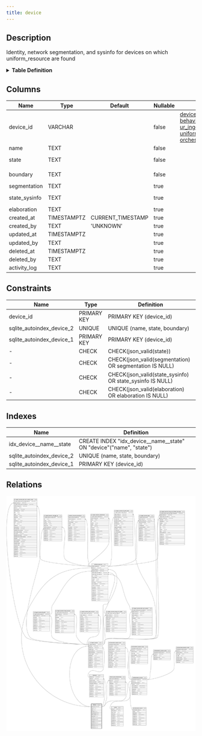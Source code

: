 ```yaml
---
title: device
---
```


## Description

Identity, network segmentation, and sysinfo for devices on which
uniform_resource are found

<details>
<summary><strong>Table Definition</strong></summary>

```sql
CREATE TABLE "device" (
    "device_id" VARCHAR PRIMARY KEY NOT NULL,
    "name" TEXT NOT NULL,
    "state" TEXT CHECK(json_valid(state)) NOT NULL,
    "boundary" TEXT NOT NULL,
    "segmentation" TEXT CHECK(json_valid(segmentation) OR segmentation IS NULL),
    "state_sysinfo" TEXT CHECK(json_valid(state_sysinfo) OR state_sysinfo IS NULL),
    "elaboration" TEXT CHECK(json_valid(elaboration) OR elaboration IS NULL),
    "created_at" TIMESTAMPTZ DEFAULT CURRENT_TIMESTAMP,
    "created_by" TEXT DEFAULT 'UNKNOWN',
    "updated_at" TIMESTAMPTZ,
    "updated_by" TEXT,
    "deleted_at" TIMESTAMPTZ,
    "deleted_by" TEXT,
    "activity_log" TEXT,
    UNIQUE("name", "state", "boundary")
)
```

</details>

## Columns

| Name          | Type        | Default           | Nullable | Children                                                                                                                                                                                                                                                                                                                                                                                                                                | Comment                                                                                          |
| ------------- | ----------- | ----------------- | -------- | --------------------------------------------------------------------------------------------------------------------------------------------------------------------------------------------------------------------------------------------------------------------------------------------------------------------------------------------------------------------------------------------------------------------------------------- | ------------------------------------------------------------------------------------------------ |
| device_id     | VARCHAR     |                   | false    | [device_party_relationship](/docs/standard-library/rssd-schema/device_party_relationship) [behavior](/docs/standard-library/rssd-schema/behavior) [ur_ingest_session](/docs/standard-library/rssd-schema/ur_ingest_session) [uniform_resource](/docs/standard-library/rssd-schema/uniform_resource) [orchestration_session](/docs/standard-library/rssd-schema/orchestration_session) | {"isSqlDomainZodDescrMeta":true,"isVarChar":true}                                                |
| name          | TEXT        |                   | false    |                                                                                                                                                                                                                                                                                                                                                                                                                                         | unique device identifier (defaults to hostname)                                                  |
| state         | TEXT        |                   | false    |                                                                                                                                                                                                                                                                                                                                                                                                                                         | should be "SINGLETON" if only one state is allowed, or other tags if multiple states are allowed |
| boundary      | TEXT        |                   | false    |                                                                                                                                                                                                                                                                                                                                                                                                                                         | can be IP address, VLAN, or any other device name differentiator                                 |
| segmentation  | TEXT        |                   | true     |                                                                                                                                                                                                                                                                                                                                                                                                                                         | zero trust or other network segmentation                                                         |
| state_sysinfo | TEXT        |                   | true     |                                                                                                                                                                                                                                                                                                                                                                                                                                         | any sysinfo or other state data that is specific to this device (mutable)                        |
| elaboration   | TEXT        |                   | true     |                                                                                                                                                                                                                                                                                                                                                                                                                                         | any elaboration needed for the device (mutable)                                                  |
| created_at    | TIMESTAMPTZ | CURRENT_TIMESTAMP | true     |                                                                                                                                                                                                                                                                                                                                                                                                                                         |                                                                                                  |
| created_by    | TEXT        | 'UNKNOWN'         | true     |                                                                                                                                                                                                                                                                                                                                                                                                                                         |                                                                                                  |
| updated_at    | TIMESTAMPTZ |                   | true     |                                                                                                                                                                                                                                                                                                                                                                                                                                         |                                                                                                  |
| updated_by    | TEXT        |                   | true     |                                                                                                                                                                                                                                                                                                                                                                                                                                         |                                                                                                  |
| deleted_at    | TIMESTAMPTZ |                   | true     |                                                                                                                                                                                                                                                                                                                                                                                                                                         |                                                                                                  |
| deleted_by    | TEXT        |                   | true     |                                                                                                                                                                                                                                                                                                                                                                                                                                         |                                                                                                  |
| activity_log  | TEXT        |                   | true     |                                                                                                                                                                                                                                                                                                                                                                                                                                         | {"isSqlDomainZodDescrMeta":true,"isJsonSqlDomain":true}                                          |

## Constraints

| Name                      | Type        | Definition                                                |
| ------------------------- | ----------- | --------------------------------------------------------- |
| device_id                 | PRIMARY KEY | PRIMARY KEY (device_id)                                   |
| sqlite_autoindex_device_2 | UNIQUE      | UNIQUE (name, state, boundary)                            |
| sqlite_autoindex_device_1 | PRIMARY KEY | PRIMARY KEY (device_id)                                   |
| -                         | CHECK       | CHECK(json_valid(state))                                  |
| -                         | CHECK       | CHECK(json_valid(segmentation) OR segmentation IS NULL)   |
| -                         | CHECK       | CHECK(json_valid(state_sysinfo) OR state_sysinfo IS NULL) |
| -                         | CHECK       | CHECK(json_valid(elaboration) OR elaboration IS NULL)     |

## Indexes

| Name                      | Definition                                                          |
| ------------------------- | ------------------------------------------------------------------- |
| idx_device__name__state   | CREATE INDEX "idx_device__name__state" ON "device"("name", "state") |
| sqlite_autoindex_device_2 | UNIQUE (name, state, boundary)                                      |
| sqlite_autoindex_device_1 | PRIMARY KEY (device_id)                                             |

## Relations

![er](../../../../../../assets/device.svg)
